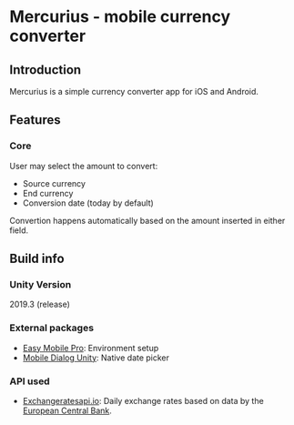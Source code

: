 # Mercurius - mobile currency converter
## Introduction
Mercurius is a simple currency converter app for iOS and Android.

## Features
### Core
User may select the amount to convert:
* Source currency
* End currency
* Conversion date (today by default)

Convertion happens automatically based on the amount inserted in either field.

## Build info
### Unity Version
2019.3 (release)

### External packages
* [Easy Mobile Pro](https://assetstore.unity.com/packages/tools/integration/easy-mobile-pro-75476): Environment setup
* [Mobile Dialog Unity](https://unitylist.com/p/dp9/Mobile-Dialog-Unity): Native date picker

### API used
* [Exchangeratesapi.io](https://exchangeratesapi.io/): Daily exchange rates based on data by the [European Central Bank](https://www.ecb.europa.eu/stats/policy_and_exchange_rates/euro_reference_exchange_rates/html/index.en.html).